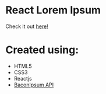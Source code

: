 # React Lorem Ipsum

Check it out [here!]()

# Created using:

-   HTML5
-   CSS3
-   Reactjs
-   [BaconIpsum API](https://baconipsum.com/json-api/)

